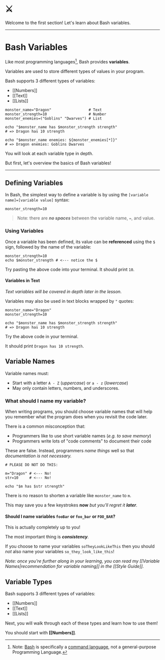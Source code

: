 # ⚔️

Welcome to the first section! Let's learn about Bash variables.

---

# Bash Variables

Like most programming languages[^1], Bash provides **variables**.

Variables are used to store different types of values in your program.

Bash supports 3 different types of variables:

- [[Numbers]]
- [[Text]]
- [[Lists]]

```shell
monster_name="Dragon"                 # Text
monster_strength=10                   # Number
monster_enemies=("Goblins" "Dwarves") # List

echo "$monster_name has $monster_strength strength"
# => Dragon has 10 strength

echo "$monster_name enemies: ${monster_enemies[*]}"
# => Dragon enemies: Goblins Dwarves
```

You will look at each variable type in depth.

But first, let's overview the basics of Bash variables!

---

## Defining Variables

In Bash, the simplest way to define a variable is by using the `[variable name]=[variable value]` syntax:

```shell
monster_strength=10
```

> Note: there are _**no spaces**_ between the variable name, `=`, and value.

### Using Variables

Once a variable has been defined, its value can be **referenced** using the `$` sign, followed by the name of the variable:

```shell
monster_strength=10
echo $monster_strength # <--- notice the $
```

Try pasting the above code into your terminal. It should print `10`.

#### Variables in Text

_Text variables will be covered in depth later in the lesson._

Variables may also be used in text blocks wrapped by `"` quotes:

```shell
monster_name="Dragon"
monster_strength=10

echo "$monster_name has $monster_strength strength"
# => Dragon has 10 strength
```

Try the above code in your terminal.

It should print `Dragon has 10 strength`.

## Variable Names

Variable names must:
- Start with a letter `A - Z` (*uppercase*) or `a - z` (*lowercase*)
- May only contain letters, numbers, and underscores.

### What should I name my variable?

When writing programs, you should choose variable names that will help you remember what the program does when you revisit the code later.

There is a common misconception that:
- Programmers like to use short variable names (_e.g. to save memory_)
- Programmers write lots of "code comments" to document their code

These are false. Instead, programmers _name things_ well so that _documentation is not necessary._

```shell
# PLEASE DO NOT DO THIS:

m="Dragon" # <--- No!
str=10     # <--- No!

echo "$m has $str strength"
```

There is no reason to shorten a variable like `monster_name` to `m`.

This may save you a few keystrokes **now** _but you'll regret it **later**._

#### Should I name variables `fooBar` or `foo_bar` or `FOO_BAR`?

This is actually completely up to you!

The most important thing is _**consistency**._

If you choose to name your variables `soTheyLookLikeThis` then you should _not_ also name your variables `so_they_look_like_this`!

_Note: once you're further along in your learning, you can read my [[Variable Names|recommendation for variable naming]] in the [[Style Guide]]._

## Variable Types

Bash supports 3 different types of variables:

- [[Numbers]]
- [[Text]]
- [[Lists]]

Next, you will walk through each of these types and learn how to use them!

You should start with **[[Numbers]]**.


[^1]: Note: [Bash](https://en.wikipedia.org/wiki/Bash_(Unix_shell)) is specifically a [command language](https://en.wikipedia.org/wiki/Command_language), not a general-purpose Programming Language.